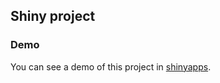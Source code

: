 ## Shiny project

### Demo

You can see a demo of this project in [shinyapps](http://oddworldng.shinyapps.io/iris/).